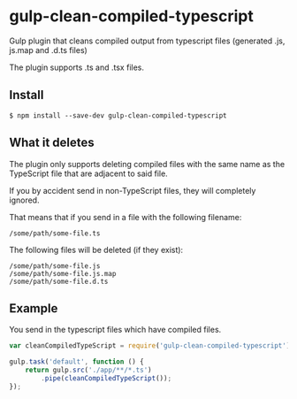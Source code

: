 # gulp-clean-compiled-typescript
Gulp plugin that cleans compiled output from typescript files (generated .js, js.map and .d.ts files)

The plugin supports .ts and .tsx files.

## Install

```
$ npm install --save-dev gulp-clean-compiled-typescript
```

## What it deletes

The plugin only supports deleting compiled files with the same name as the TypeScript file that are adjacent to said file.

If you by accident send in non-TypeScript files, they will completely ignored.

That means that if you send in a file with the following filename:
```
/some/path/some-file.ts
```

The following files will be deleted (if they exist):
```
/some/path/some-file.js
/some/path/some-file.js.map
/some/path/some-file.d.ts
```

## Example

You send in the typescript files which have compiled files.

```js
var cleanCompiledTypeScript = require('gulp-clean-compiled-typescript');

gulp.task('default', function () {
	return gulp.src('./app/**/*.ts')
        .pipe(cleanCompiledTypeScript());
});
```
